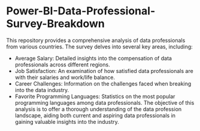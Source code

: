 # Power-BI-Data-Professional-Survey-Breakdown
This repository provides a comprehensive analysis of data professionals from various countries. The survey delves into several key areas, including:

- Average Salary: Detailed insights into the compensation of data professionals across different regions.
- Job Satisfaction: An examination of how satisfied data professionals are with their salaries and work/life balance.
- Career Challenges: Information on the challenges faced when breaking into the data industry.
- Favorite Programming Languages: Statistics on the most popular programming languages among data professionals.
The objective of this analysis is to offer a thorough understanding of the data profession landscape, aiding both current and aspiring data professionals in gaining valuable insights into the industry.
